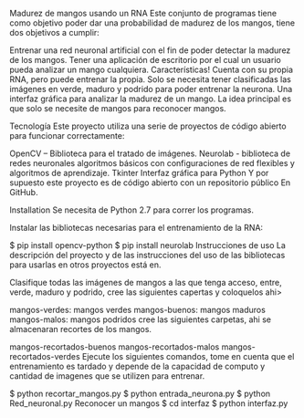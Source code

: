 Madurez de mangos usando un RNA
Este conjunto de programas tiene como objetivo poder dar una probabilidad de madurez de los mangos, tiene dos objetivos a cumplir:

Entrenar una red neuronal artificial con el fin de poder detectar la madurez de los mangos.
Tener una aplicación de escritorio por el cual un usuario pueda analizar un mango cualquiera.
Características!
Cuenta con su propia RNA, pero puede entrenar la propia.
Solo se necesita tener clasificadas las imágenes en verde, maduro y podrido para poder entrenar la neurona.
Una interfaz gráfica para analizar la madurez de un mango.
La idea principal es que solo se necesite de mangos para reconocer mangos.

Tecnología
Este proyecto utiliza una serie de proyectos de código abierto para funcionar correctamente:

OpenCV – Biblioteca para el tratado de imágenes.
Neurolab - biblioteca de redes neuronales algoritmos básicos con configuraciones de red flexibles y algoritmos de aprendizaje.
Tkinter Interfaz gráfica para Python
Y por supuesto este proyecto es de código abierto con un repositorio público En GitHub.

Installation
Se necesita de Python 2.7 para correr los programas.

Instalar las bibliotecas necesarias para el entrenamiento de la RNA:

$ pip install opencv-python
$ pip install neurolab
Instrucciones de uso
La descripción del proyecto y de las instrucciones del uso de las bibliotecas para usarlas en otros proyectos está en.

Clasifique todas las imágenes de mangos a las que tenga acceso, entre, verde, maduro y podrido, cree las siguientes capertas y coloquelos ahi>

mangos-verdes: mangos verdes
mangos-buenos: mangos maduros
mangos-malos: mangos podridos
cree las siguientes carpetas, ahi se almacenaran recortes de los mangos.

mangos-recortados-buenos
mangos-recortados-malos
mangos-recortados-verdes
Ejecute los siguientes comandos, tome en cuenta que el entrenamiento es tardado y depende de la capacidad de computo y cantidad de imagenes que se utilizen para entrenar.

$ python recortar_mangos.py
$ python entrada_neurona.py
$ python Red_neuronal.py
Reconocer un mangos
$ cd interfaz
$ python interfaz.py
